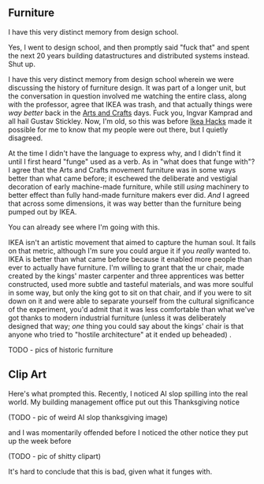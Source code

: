 ## Furniture

I have this very distinct memory from design school. 

Yes, I went to design school, and then promptly said "fuck that" and spent the next 20 years building datastructures and distributed systems instead. Shut up.

I have this very distinct memory from design school wherein we were discussing the history of furniture design. It was part of a longer unit, but the conversation in question involved me watching the entire class, along with the professor, agree that IKEA was trash, and that actually things were _way better_ back in the [Arts and Crafts](https://en.wikipedia.org/wiki/Arts_and_Crafts_movement) days. Fuck you, Ingvar Kamprad and all hail Gustav Stickley. Now, I'm old, so this was before [Ikea Hacks](https://ikeahackers.net/) made it possible for me to know that my people were out there, but I quietly disagreed. 

At the time I didn't have the language to express why, and I didn't find it until I first heard "funge" used as a verb. As in "what does that funge with"? I agree that the Arts and Crafts movement furniture was in some ways better than what came before; it eschewed the deliberate and vestigial decoration of early machine-made furniture, while still _using_ machinery to better effect than fully hand-made furniture makers ever did. _And_ I agreed that across some dimensions, it was way better than the furniture being pumped out by IKEA.

You can already see where I'm going with this.

IKEA isn't an artistic movement that aimed to capture the human soul. It fails on that metric, although I'm sure you could argue it if you _really_ wanted to. IKEA is better than what came before because it enabled more people than ever to actually have furniture. I'm willing to grant that the ur chair, made created by the kings' master carpenter and three apprentices was better constructed, used more subtle and tasteful materials, and was more soulful in some way, but only the king got to sit on that chair, and if you were to sit down on it and were able to separate yourself from the cultural significance of the experiment, you'd admit that it was less comfortable than what we've got thanks to modern industrial furniture (unless it was deliberately designed that way; _one_ thing you could say about the kings' chair is that anyone who tried to "hostile architecture" at it ended up beheaded) .

TODO - pics of historic furniture

## Clip Art

Here's what prompted this. Recently, I noticed AI slop spilling into the real world. My building management office put out this Thanksgiving notice 

(TODO - pic of weird AI slop thanksgiving image)

and I was momentarily offended before I noticed the other notice they put up the week before

(TODO - pic of shitty clipart)

It's hard to conclude that this is bad, given what it funges with.
